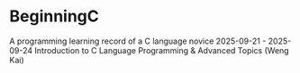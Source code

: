 # BeginningC
A programming learning record of a C language novice
2025-09-21 - 2025-09-24 Introduction to C Language Programming & Advanced Topics (Weng Kai)
